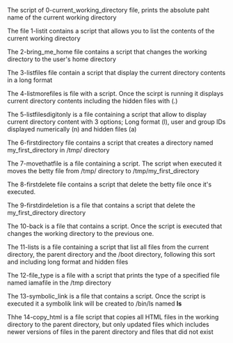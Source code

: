 The script of 0-current_working_directory file, prints the absolute paht name of the current working directory

The file 1-listit contains a script that allows you to list the contents of the current working directory

The 2-bring_me_home file contains a script that changes the working directory to the user's home directory
 
The 3-listfiles file contain a script that display the current directory contents in a long format

The 4-listmorefiles is file with a script. Once the scirpt is running it displays current directory contents including the hidden files with (.)

The 5-listfilesdigitonly is a file containing a script that allow to display current directory content with 3 options; Long format (l),  user and group IDs displayed numerically (n) and hidden files (a)

The 6-firstdirectory file contains a script that creates a directory named my_first_directory in /tmp/ directory

The 7-movethatfile is a file containing a script. The script when executed it moves the betty file from /tmp/ directory to /tmp/my_first_directory

The 8-firstdelete file contains a script that delete the betty file once it's executed.

The 9-firstdirdeletion is a file that contains a script that delete the my_first_directory directory

The 10-back is a file that contains a script. Once the script is executed that changes the working directory to the previous one.

The 11-lists is a file containing a script that list all files from the current directory, the parent directory and the /boot directory, following this sort and including long format and hidden files

The 12-file_type is a file with a script that prints the type of a specified file named iamafile in the /tmp directory

The 13-symbolic_link is a file that contains a script. Once the script is executed it a symbolik link will be created to /bin/ls named __ls__ 

Thhe 14-copy_html is a file script that copies all HTML files in the working directory to the parent directory, but only updated files which includes newer versions of files in the parent directory and files that did not exist

